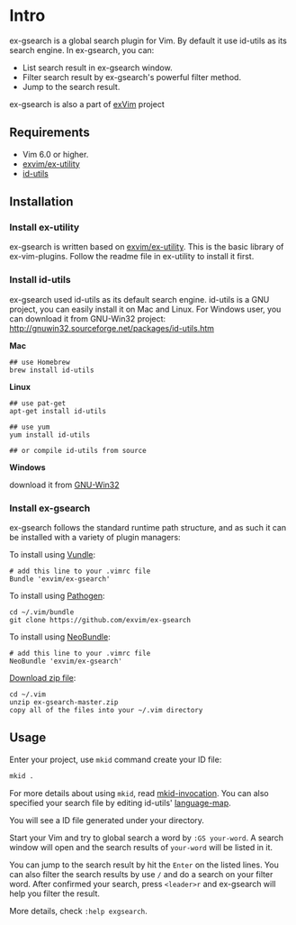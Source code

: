 # Intro

ex-gsearch is a global search plugin for Vim. By default it use id-utils as its search engine.
In ex-gsearch, you can:

- List search result in ex-gsearch window.
- Filter search result by ex-gsearch's powerful filter method.
- Jump to the search result.

ex-gsearch is also a part of [exVim](https://github.com/exvim/main) project

## Requirements

- Vim 6.0 or higher.
- [exvim/ex-utility](https://github.com/exvim/ex-utility) 
- [id-utils](http://www.gnu.org/software/idutils/)

## Installation

### Install ex-utility

ex-gsearch is written based on [exvim/ex-utility](https://github.com/exvim/ex-utility). This 
is the basic library of ex-vim-plugins. Follow the readme file in ex-utility to install it first.

### Install id-utils

ex-gsearch used id-utils as its default search engine. id-utils is a GNU project,
you can easily install it on Mac and Linux. For Windows user, you can download it from 
GNU-Win32 project: http://gnuwin32.sourceforge.net/packages/id-utils.htm 

**Mac**

    ## use Homebrew
    brew install id-utils

**Linux**

    ## use pat-get
    apt-get install id-utils

    ## use yum
    yum install id-utils

    ## or compile id-utils from source

**Windows**

download it from [GNU-Win32](http://gnuwin32.sourceforge.net/packages/id-utils.htm)

### Install ex-gsearch

ex-gsearch follows the standard runtime path structure, and as such it can 
be installed with a variety of plugin managers:
    
To install using [Vundle](https://github.com/gmarik/vundle):

    # add this line to your .vimrc file
    Bundle 'exvim/ex-gsearch'

To install using [Pathogen](https://github.com/tpope/vim-pathogen):

    cd ~/.vim/bundle
    git clone https://github.com/exvim/ex-gsearch

To install using [NeoBundle](https://github.com/Shougo/neobundle.vim):

    # add this line to your .vimrc file
    NeoBundle 'exvim/ex-gsearch'

[Download zip file](https://github.com/exvim/ex-gsearch/archive/master.zip):

    cd ~/.vim
    unzip ex-gsearch-master.zip
    copy all of the files into your ~/.vim directory

## Usage

Enter your project, use `mkid` command create your ID file:

```bash
mkid .
```

For more details about using `mkid`, read [mkid-invocation](http://www.gnu.org/software/idutils/manual/idutils.html#mkid-invocation).
You can also specified your search file by editing id-utils'
[language-map](http://www.gnu.org/software/idutils/manual/idutils.html#Language-map). 

You will see a ID file generated under your directory. 

Start your Vim and try to global search a word by `:GS your-word`. A search window will 
open and the search results of `your-word` will be listed in it. 

You can jump to the search result by hit the `Enter` on the listed lines. You can also
filter the search results by use `/` and do a search on your filter word. After confirmed 
your search, press `<leader>r` and ex-gsearch will help you filter the result.

More details, check `:help exgsearch`.
